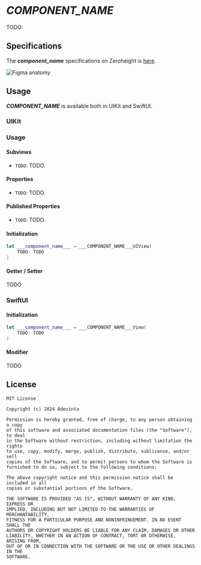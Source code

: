 
# ___COMPONENT_NAME___

TODO: 

## Specifications

The ___component_name___ specifications on Zeroheight is [here](TODO:).

![Figma anatomy](https://github.com/adevinta/___REPOSITORY_NAME___/blob/main/.github/assets/anatomy.png)

## Usage

___COMPONENT_NAME___ is available both in UIKit and SwiftUI.

### UIKit

### Usage

#### Subviews

* `TODO`: TODO.

#### Properties

* `TODO`: TODO.

#### Published Properties

* `TODO`: TODO.

#### Initialization

```swift
let ___component_name___ = ___COMPONENT_NAME___UIView(
    TODO: TODO
)
```

#### Getter / Setter

TODO


### SwiftUI

#### Initialization

```swift
let ___component_name___ = ___COMPONENT_NAME___View(
    TODO: TODO
)
```

#### Modifier

TODO


## License

```
MIT License

Copyright (c) 2024 Adevinta

Permission is hereby granted, free of charge, to any person obtaining a copy
of this software and associated documentation files (the "Software"), to deal
in the Software without restriction, including without limitation the rights
to use, copy, modify, merge, publish, distribute, sublicense, and/or sell
copies of the Software, and to permit persons to whom the Software is
furnished to do so, subject to the following conditions:

The above copyright notice and this permission notice shall be included in all
copies or substantial portions of the Software.

THE SOFTWARE IS PROVIDED "AS IS", WITHOUT WARRANTY OF ANY KIND, EXPRESS OR
IMPLIED, INCLUDING BUT NOT LIMITED TO THE WARRANTIES OF MERCHANTABILITY,
FITNESS FOR A PARTICULAR PURPOSE AND NONINFRINGEMENT. IN NO EVENT SHALL THE
AUTHORS OR COPYRIGHT HOLDERS BE LIABLE FOR ANY CLAIM, DAMAGES OR OTHER
LIABILITY, WHETHER IN AN ACTION OF CONTRACT, TORT OR OTHERWISE, ARISING FROM,
OUT OF OR IN CONNECTION WITH THE SOFTWARE OR THE USE OR OTHER DEALINGS IN THE
SOFTWARE.
```